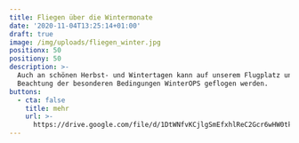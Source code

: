 ```yaml
---
title: Fliegen über die Wintermonate
date: '2020-11-04T13:25:14+01:00'
draft: true
image: /img/uploads/fliegen_winter.jpg
positionx: 50
positiony: 50
description: >-
  Auch an schönen Herbst- und Wintertagen kann auf unserem Flugplatz unter
  Beachtung der besonderen Bedingungen WinterOPS geflogen werden.
buttons:
  - cta: false
    title: mehr
    url: >-
      https://drive.google.com/file/d/1DtWNfvKCjlgSmEfxhlReC2Gcr6wHW0tk/view?usp=sharing
---
```


